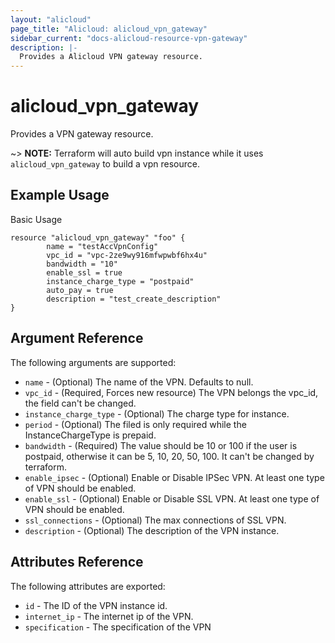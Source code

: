 ```yaml
---
layout: "alicloud"
page_title: "Alicloud: alicloud_vpn_gateway"
sidebar_current: "docs-alicloud-resource-vpn-gateway"
description: |-
  Provides a Alicloud VPN gateway resource.
---
```


# alicloud\_vpn_gateway

Provides a VPN gateway resource.

~> **NOTE:** Terraform will auto build vpn instance  while it uses `alicloud_vpn_gateway` to build a vpn resource.

## Example Usage

Basic Usage

```
resource "alicloud_vpn_gateway" "foo" {
        name = "testAccVpnConfig"
        vpc_id = "vpc-2ze9wy916mfwpwbf6hx4u"
        bandwidth = "10"
        enable_ssl = true
        instance_charge_type = "postpaid"
        auto_pay = true
		description = "test_create_description"
}
```
## Argument Reference

The following arguments are supported:
* `name` - (Optional) The name of the VPN. Defaults to null.
* `vpc_id` - (Required, Forces new resource) The VPN belongs the vpc_id, the field can't be changed.
* `instance_charge_type` - (Optional) The charge type for instance.
* `period` - (Optional) The filed is only required while the InstanceChargeType is prepaid.
* `bandwidth` - (Required) The value should be 10 or 100 if the user is postpaid, otherwise it can be 5, 10, 20, 50, 100.
                   It can't be changed by terraform.
* `enable_ipsec` - (Optional) Enable or Disable IPSec VPN. At least one type of VPN should be enabled.
* `enable_ssl`  - (Optional) Enable or Disable SSL VPN.  At least one type of VPN should be enabled.
* `ssl_connections` - (Optional) The max connections of SSL VPN.
* `description` - (Optional) The description of the VPN instance.

## Attributes Reference

The following attributes are exported:

* `id` - The ID of the VPN instance id.
* `internet_ip` - The internet ip of the VPN.
* `specification` - The specification of the VPN




